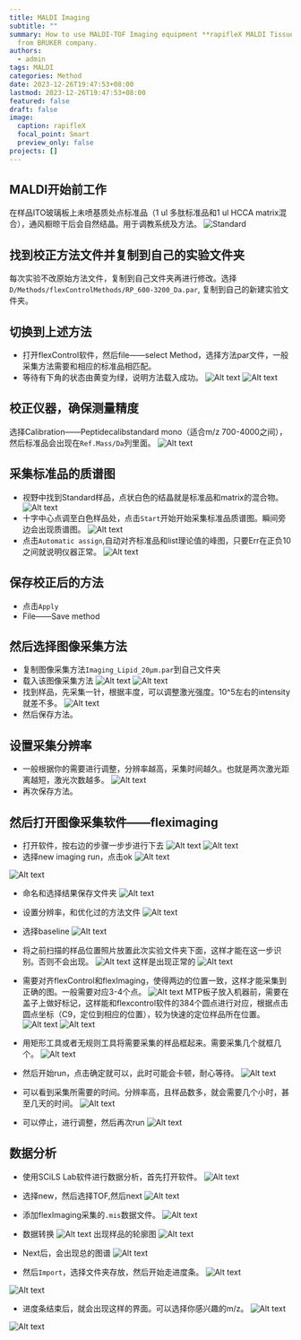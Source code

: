 ```yaml
---
title: MALDI Imaging
subtitle: ""
summary: How to use MALDI-TOF Imaging equipment **rapifleX MALDI Tissuetyper**
  from BRUKER company.
authors:
  - admin
tags: MALDI
categories: Method
date: 2023-12-26T19:47:53+08:00
lastmod: 2023-12-26T19:47:53+08:00
featured: false
draft: false
image:
  caption: rapifleX
  focal_point: Smart
  preview_only: false
projects: []
---  
```

  
  
  
  
  
  
  
  
  
  
  
  
  
  
  
  
  
  
  
## MALDI开始前工作
在样品ITO玻璃板上未喷基质处点标准品（1 ul 多肽标准品和1 ul HCCA matrix混合），通风橱晾干后会自然结晶。用于调教系统及方法。
![Standard](image.png )
  
## 找到校正方法文件并复制到自己的实验文件夹
每次实验不改原始方法文件，复制到自己文件夹再进行修改。选择`D/Methods/flexControlMethods/RP_600-3200_Da.par`, 复制到自己的新建实验文件夹。
  
## 切换到上述方法
- 打开flexControl软件，然后file——select Method，选择方法par文件，一般采集方法需要和相应的标准品相匹配。
- 等待有下角的状态由黄变为绿，说明方法载入成功。
![Alt text](image-1.png )
![Alt text](image-4.png )
  
## 校正仪器，确保测量精度
选择Calibration——Peptidecalibstandard mono（适合m/z 700-4000之间），然后标准品会出现在`Ref.Mass/Da`列里面。
![Alt text](image-3.png )
  
## 采集标准品的质谱图
- 视野中找到Standard样品，点状白色的结晶就是标准品和matrix的混合物。
![Alt text](image-5.png )
- 十字中心点调至白色样品处，点击`Start`开始开始采集标准品质谱图。瞬间旁边会出现质谱图。
![Alt text](image-6.png )
- 点击`Automatic assign`,自动对齐标准品和list理论值的峰图，只要Err在正负10之间就说明仪器正常。
![Alt text](image-7.png )
## 保存校正后的方法
- 点击`Apply`
- File——Save method
  
## 然后选择图像采集方法
- 复制图像采集方法`Imaging_Lipid_20µm.par`到自己文件夹
- 载入该图像采集方法
![Alt text](image-8.png )
![Alt text](image-9.png )
- 找到样品，先采集一针，根据丰度，可以调整激光强度。10^5左右的intensity就差不多。
![Alt text](image-10.png )
- 然后保存方法。
  
## 设置采集分辨率
- 一般根据你的需要进行调整，分辨率越高，采集时间越久。也就是两次激光距离越短，激光次数越多。
![Alt text](image-11.png )
- 再次保存方法。
  
## 然后打开图像采集软件——fleximaging
- 打开软件，按右边的步骤一步步进行下去
![Alt text](image-12.png )
![Alt text](image-16.png )
- 选择new imaging run，点击ok
![Alt text](image-13.png )
  
![Alt text](image-14.png )
- 命名和选择结果保存文件夹
![Alt text](image-15.png )
- 设置分辨率，和优化过的方法文件
![Alt text](image-17.png )
  
- 选择baseline
![Alt text](image-18.png )
  
- 将之前扫描的样品位置照片放置此次实验文件夹下面，这样才能在这一步识别。否则不会出现。
![Alt text](image-19.png )
这样是出现正常的
![Alt text](image-20.png )
  
- 需要对齐flexControl和flexImaging，使得两边的位置一致，这样才能采集到正确的图。一般需要对应3-4个点。
![Alt text](image-21.png )
MTP板子放入机器前，需要在盖子上做好标记，这样能和flexcontrol软件的384个圆点进行对应，根据点击圆点坐标（C9，定位到相应的位置），较为快速的定位样品所在位置。
![Alt text](image-22.png )
![Alt text](image-23.png )
  
- 用矩形工具或者无规则工具将需要采集的样品框起来。需要采集几个就框几个。
![Alt text](image-24.png )
  
- 然后开始run，点击确定就可以，此时可能会卡顿，耐心等待。
![Alt text](image-25.png )
  
- 可以看到采集所需要的时间。分辨率高，且样品数多，就会需要几个小时，甚至几天的时间。
![Alt text](image-27.png )
  
- 可以停止，进行调整，然后再次run
![Alt text](image-28.png )
  
## 数据分析
- 使用SCiLS Lab软件进行数据分析，首先打开软件。
![Alt text](image-29.png )
  
- 选择new，然后选择TOF,然后next
![Alt text](image-30.png )
  
- 添加flexImaging采集的`.mis`数据文件。
![Alt text](image-31.png )
  
- 数据转换
![Alt text](image-32.png )
出现样品的轮廓图
![Alt text](image-33.png )
- Next后，会出现总的图谱
![Alt text](image-34.png )
  
- 然后`Import`，选择文件夹存放，然后开始走进度条。
![Alt text](image-36.png )
  
![Alt text](image-35.png )
  
- 进度条结束后，就会出现这样的界面。可以选择你感兴趣的m/z。
![Alt text](image-37.png )
  
![Alt text](image-38.png )
  